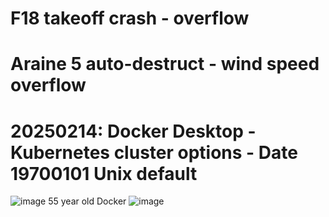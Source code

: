 # F18 takeoff crash - overflow
# Araine 5 auto-destruct - wind speed overflow
# 20250214: Docker Desktop - Kubernetes cluster options - Date 19700101 Unix default
![image](https://github.com/user-attachments/assets/d8c17b91-e01e-4240-a681-2c9bc453c09c)
55 year old Docker
![image](https://github.com/user-attachments/assets/e1e401c1-f550-4eba-aa58-93f380a4d94f)

